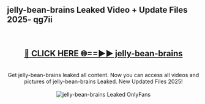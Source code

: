 <h2>jelly-bean-brains Leaked Video + Update Files 2025- qg7ii</h2>
<br>
<div align="center">
<h2><a href="https://libra.edu.pl?jelly-bean-brains" rel="nofollow">🔴 CLICK HERE 🌐==►► jelly-bean-brains</a></h2>
<br>
Get jelly-bean-brains leaked all content. Now you can access all videos and pictures of jelly-bean-brains Leaked. New Updated Files 2025!
<br>
<br>
<a href="https://libra.edu.pl?jelly-bean-brains" rel="nofollow" data-target="animated-image.originalLink"><img src="https://i.ibb.co.com/WyWwxjT/player-gif2.gif" alt="jelly-bean-brains Leaked OnlyFans" style="max-width: 100%; display: inline-block;" data-target="animated-image.originalImage"></a>
</div>
<br>